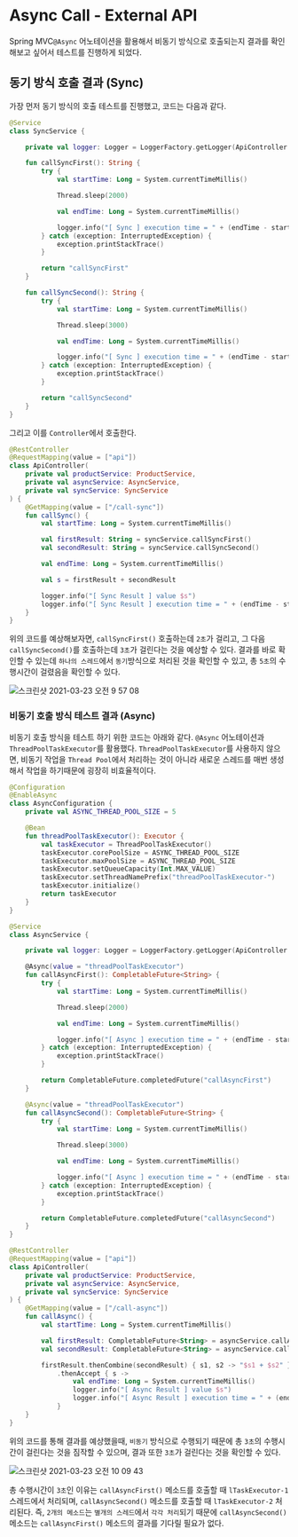 # Async Call - External API

Spring MVC`@Async` 어노테이션을 활용해서 비동기 방식으로 호출되는지 결과를 확인해보고 싶어서 테스트를 진행하게 되었다.

## 동기 방식 호출 결과 (Sync)

가장 먼저 동기 방식의 호출 테스트를 진행했고, 코드는 다음과 같다.

```kotlin
@Service
class SyncService {

    private val logger: Logger = LoggerFactory.getLogger(ApiController::class.java)

    fun callSyncFirst(): String {
        try {
            val startTime: Long = System.currentTimeMillis()

            Thread.sleep(2000)

            val endTime: Long = System.currentTimeMillis()

            logger.info("[ Sync ] execution time = " + (endTime - startTime))
        } catch (exception: InterruptedException) {
            exception.printStackTrace()
        }

        return "callSyncFirst"
    }

    fun callSyncSecond(): String {
        try {
            val startTime: Long = System.currentTimeMillis()

            Thread.sleep(3000)

            val endTime: Long = System.currentTimeMillis()

            logger.info("[ Sync ] execution time = " + (endTime - startTime))
        } catch (exception: InterruptedException) {
            exception.printStackTrace()
        }

        return "callSyncSecond"
    }
}
```

그리고 이를 `Controller`에서 호출한다.

```kotlin
@RestController
@RequestMapping(value = ["api"])
class ApiController(
    private val productService: ProductService,
    private val asyncService: AsyncService,
    private val syncService: SyncService
) {
    @GetMapping(value = ["/call-sync"])
    fun callSync() {
        val startTime: Long = System.currentTimeMillis()

        val firstResult: String = syncService.callSyncFirst()
        val secondResult: String = syncService.callSyncSecond()

        val endTime: Long = System.currentTimeMillis()

        val s = firstResult + secondResult

        logger.info("[ Sync Result ] value $s")
        logger.info("[ Sync Result ] execution time = " + (endTime - startTime))
    }
}
```

위의 코드를 예상해보자면, `callSyncFirst()` 호출하는데 `2초`가 걸리고, 그 다음 `callSyncSecond()`를 호출하는데 `3초`가 걸린다는 것을 예상할 수 있다. 결과를 바로 확인할 수
있는데 `하나의 스레드`에서 `동기`방식으로 처리된 것을 확인할 수 있고, 총 `5초`의 수행시간이 걸렸음을 확인할 수 있다.

![스크린샷 2021-03-23 오전 9 57 08](https://user-images.githubusercontent.com/23515771/112076644-23774c00-8bbe-11eb-9470-245379b519c0.png)

### 비동기 호출 방식 테스트 결과 (Async)

비동기 호출 방식을 테스트 하기 위한 코드는 아래와 같다. `@Async` 어노테이션과 `ThreadPoolTaskExecutor`를 활용했다. `ThreadPoolTaskExecutor`를 사용하지 않으면, 비동기
작업을 `Thread Pool`에서 처리하는 것이 아니라 새로운 스레드를 매번 생성해서 작업을 하기때문에 굉장히 비효율적이다.

```kotlin
@Configuration
@EnableAsync
class AsyncConfiguration {
    private val ASYNC_THREAD_POOL_SIZE = 5

    @Bean
    fun threadPoolTaskExecutor(): Executor {
        val taskExecutor = ThreadPoolTaskExecutor()
        taskExecutor.corePoolSize = ASYNC_THREAD_POOL_SIZE
        taskExecutor.maxPoolSize = ASYNC_THREAD_POOL_SIZE
        taskExecutor.setQueueCapacity(Int.MAX_VALUE)
        taskExecutor.setThreadNamePrefix("threadPoolTaskExecutor-")
        taskExecutor.initialize()
        return taskExecutor
    }
}
```

```kotlin
@Service
class AsyncService {

    private val logger: Logger = LoggerFactory.getLogger(ApiController::class.java)

    @Async(value = "threadPoolTaskExecutor")
    fun callAsyncFirst(): CompletableFuture<String> {
        try {
            val startTime: Long = System.currentTimeMillis()

            Thread.sleep(2000)

            val endTime: Long = System.currentTimeMillis()

            logger.info("[ Async ] execution time = " + (endTime - startTime))
        } catch (exception: InterruptedException) {
            exception.printStackTrace()
        }

        return CompletableFuture.completedFuture("callAsyncFirst")
    }

    @Async(value = "threadPoolTaskExecutor")
    fun callAsyncSecond(): CompletableFuture<String> {
        try {
            val startTime: Long = System.currentTimeMillis()

            Thread.sleep(3000)

            val endTime: Long = System.currentTimeMillis()

            logger.info("[ Async ] execution time = " + (endTime - startTime))
        } catch (exception: InterruptedException) {
            exception.printStackTrace()
        }

        return CompletableFuture.completedFuture("callAsyncSecond")
    }
}
```

```kotlin
@RestController
@RequestMapping(value = ["api"])
class ApiController(
    private val productService: ProductService,
    private val asyncService: AsyncService,
    private val syncService: SyncService
) {
    @GetMapping(value = ["/call-async"])
    fun callAsync() {
        val startTime: Long = System.currentTimeMillis()

        val firstResult: CompletableFuture<String> = asyncService.callAsyncFirst()
        val secondResult: CompletableFuture<String> = asyncService.callAsyncSecond()

        firstResult.thenCombine(secondResult) { s1, s2 -> "$s1 + $s2" }
            .thenAccept { s ->
                val endTime: Long = System.currentTimeMillis()
                logger.info("[ Async Result ] value $s")
                logger.info("[ Async Result ] execution time = " + (endTime - startTime))
            }
    }
}
```

위의 코드를 통해 결과를 예상했을때, `비동기` 방식으로 수행되기 때문에 총 `3초`의 수행시간이 걸린다는 것을 짐작할 수 있으며, 결과 또한 `3초`가 걸린다는 것을 확인할 수 있다.

![스크린샷 2021-03-23 오전 10 09 43](https://user-images.githubusercontent.com/23515771/112077455-e613be00-8bbf-11eb-87d9-8d7c1192bc26.png)

총 수행시간이 `3초`인 이유는 `callAsyncFirst()` 메소드를 호출할 때 `lTaskExecutor-1` 스레드에서 처리되며, `callAsyncSecond()` 메소드를 호출할
때 `lTaskExecutor-2` 처리된다. 즉, `2개의 메소드`는 `별개의 스레드`에서 `각각 처리`되기 때문에 `callAsyncSecond()` 메소드는 `callAsyncFirst()` 메소드의 결과를 기다릴 필요가 없다.
